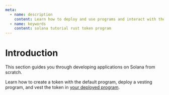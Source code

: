 ```yaml
---
meta:
  - name: description
    content: Learn how to deploy and use programs and interact with the Solana network.
  - name: keywords
    content: solana tutorial rust token program
---
```


# Introduction

This section guides you through developing applications on Solana from scratch.

Learn how to create a token with the default program, deploy a vesting program, and vest the token in [your deployed program](/tutorials/solana/creating-a-token-and-vesting-in-your-program).